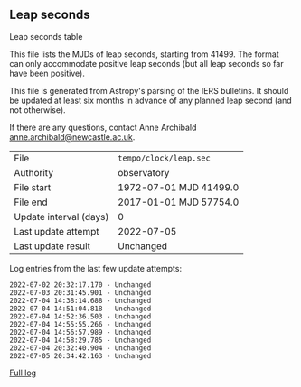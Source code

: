 
## Leap seconds

Leap seconds table

This file lists the MJDs of leap seconds, starting from 41499.
The format can only accommodate positive leap seconds (but all
leap seconds so far have been positive).

This file is generated from Astropy's parsing of the IERS
bulletins. It should be updated at least six months in advance
of any planned leap second (and not otherwise).

If there are any questions, contact Anne Archibald
<anne.archibald@newcastle.ac.uk>.

|     |     |
|:--- |:--- |
| File | `tempo/clock/leap.sec` |
| Authority | observatory |
| File start | 1972-07-01 MJD 41499.0 |
| File end | 2017-01-01 MJD 57754.0 |
| Update interval (days) | 0 |
| Last update attempt | 2022-07-05 |
| Last update result | Unchanged |

Log entries from the last few update attempts:
```
2022-07-02 20:32:17.170 - Unchanged
2022-07-03 20:31:45.901 - Unchanged
2022-07-04 14:38:14.688 - Unchanged
2022-07-04 14:51:04.818 - Unchanged
2022-07-04 14:52:36.503 - Unchanged
2022-07-04 14:55:55.266 - Unchanged
2022-07-04 14:56:57.989 - Unchanged
2022-07-04 14:58:29.785 - Unchanged
2022-07-04 20:32:40.904 - Unchanged
2022-07-05 20:34:42.163 - Unchanged
```
[Full log](https://raw.githubusercontent.com/ipta/pulsar-clock-corrections/main/log/tempo/clock/leap.sec.log)

